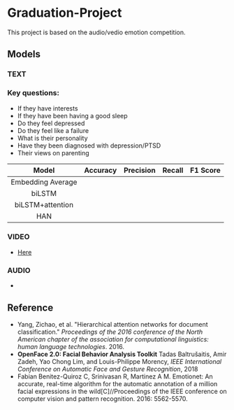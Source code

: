 # Graduation-Project

This project is based on the audio/vedio emotion competition.

## Models

### TEXT

### Key questions: 

- If they have interests
- If they have been having a good sleep
- Do they feel depressed
- Do they feel like a failure
- What is their personality
- Have they been diagnosed with depression/PTSD 
- Their views on parenting

|       Model       | Accuracy | Precision | Recall | F1 Score |
| :---------------: | :------: | :-------: | :----: | :------: |
| Embedding Average |          |           |        |          |
|      biLSTM       |          |           |        |          |
| biLSTM+attention  |          |           |        |          |
|        HAN        |          |           |        |          |

### VIDEO

- [Here](https://github.com/FengBotao119/Graduation-Project/tree/master/face_model)

### AUDIO

- 

## Reference

* Yang, Zichao, et al. "Hierarchical attention networks for document classification." *Proceedings of the 2016 conference of the North American chapter of the association for computational linguistics: human language technologies*. 2016.
* **OpenFace 2.0: Facial Behavior Analysis Toolkit** Tadas Baltrušaitis, Amir Zadeh, Yao Chong Lim, and Louis-Philippe Morency, *IEEE International Conference on Automatic Face and Gesture Recognition*, 2018
* Fabian Benitez-Quiroz C, Srinivasan R, Martinez A M. Emotionet: An accurate, real-time algorithm for the automatic annotation of a million facial expressions in the wild[C]//Proceedings of the IEEE conference on computer vision and pattern recognition. 2016: 5562-5570.




